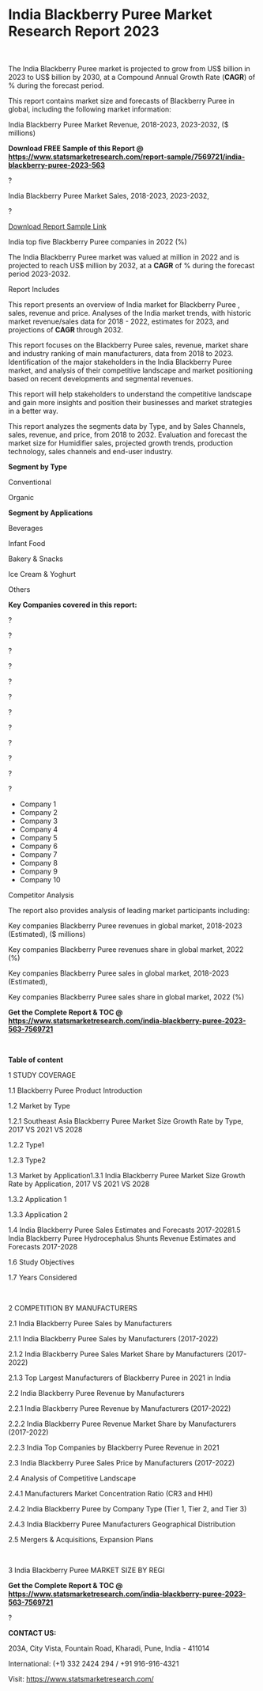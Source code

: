 <h1>India Blackberry Puree Market Research Report 2023</h1><br/><p>The India Blackberry Puree market is projected to grow from US$ billion in 2023 to US$ billion by 2030, at a Compound Annual Growth Rate (<strong>CAGR</strong>) of % during the forecast period.</p>
 
 
 
 <p>This report contains market size and forecasts of Blackberry Puree in global, including the following market information:</p>
 
 
 
 <p>India Blackberry Puree Market Revenue, 2018-2023, 2023-2032, ($ millions)</p>
 
 
 
 <div><b>Download FREE Sample of this Report @ <a href="https://www.statsmarketresearch.com/download-free-sample/7569721/india-blackberry-puree-2023-563">https://www.statsmarketresearch.com/report-sample/7569721/india-blackberry-puree-2023-563</a></b></div>
 
 
 
 <p>? </p>
 
 
 
 <p>India Blackberry Puree Market Sales, 2018-2023, 2023-2032,</p>
 
 
 
 <p>? </p>
 
 
 
 <p><a href="https://www.statsmarketresearch.com/download-free-sample/7569721/india-blackberry-puree-2023-563">Download Report Sample Link</a></p>
 
 
 
 <p>India top five Blackberry Puree companies in 2022 (%)</p>
 
 
 
 <p>The India Blackberry Puree market was valued at million in 2022 and is projected to reach US$ million by 2032, at a <strong>CAGR</strong> of % during the forecast period 2023-2032.</p>
 
 
 
 <p>Report Includes</p>
 
 
 
 <p>This report presents an overview of India market for Blackberry Puree , sales, revenue and price. Analyses of the India market trends, with historic market revenue/sales data for 2018 - 2022, estimates for 2023, and projections of <strong>CAGR</strong> through 2032.</p>
 
 
 
 <p>This report focuses on the Blackberry Puree sales, revenue, market share and industry ranking of main manufacturers, data from 2018 to 2023. Identification of the major stakeholders in the India Blackberry Puree market, and analysis of their competitive landscape and market positioning based on recent developments and segmental revenues.</p>
 
 
 
 <p>This report will help stakeholders to understand the competitive landscape and gain more insights and position their businesses and market strategies in a better way.</p>
 
 
 
 <p>This report analyzes the segments data by Type, and by Sales Channels, sales, revenue, and price, from 2018 to 2032. Evaluation and forecast the market size for Humidifier sales, projected growth trends, production technology, sales channels and end-user industry.</p>
 
 
 
 <p><strong>Segment by Type</strong></p>
 
 
 
 <p>Conventional</p>
 
 
 
 <p>Organic</p>
 
 
 
 <p><strong>Segment <strong><strong>by Applications</strong></strong></strong></p>
 
 
 
 <p>Beverages</p>
 
 
 
 <p>Infant Food</p>
 
 
 
 <p>Bakery & Snacks</p>
 
 
 
 <p>Ice Cream & Yoghurt</p>
 
 
 
 <p>Others</p>
 
 
 
 <p><strong>Key Companies covered in this report:</strong></p>
 
 
 
 <p>? </p>
 
 
 
 <p>? </p>
 
 
 
 <p>? </p>
 
 
 
 <p>? </p>
 
 
 
 <p>? </p>
 
 
 
 <p>? </p>
 
 
 
 <p>? </p>
 
 
 
 <p>? </p>
 
 
 
 <p>? </p>
 
 
 
 <p>? </p>
 
 
 
 <p>? </p>
 
 
 
 <p>? </p>
 
 
 
 <ul>
 
 <li>Company 1</li>
 
 <li>Company 2</li>
 
 <li>Company 3</li>
 
 <li>Company 4</li>
 
 <li>Company 5</li>
 
 <li>Company 6</li>
 
 <li>Company 7</li>
 
 <li>Company 8</li>
 
 <li>Company 9</li>
 
 <li>Company 10</li>
 
 </ul>
 
 
 
 <p>Competitor Analysis</p>
 
 
 
 <p>The report also provides analysis of leading market participants including:</p>
 
 
 
 <p>Key companies Blackberry Puree revenues in global market, 2018-2023 (Estimated), ($ millions)</p>
 
 
 
 <p>Key companies Blackberry Puree revenues share in global market, 2022 (%)</p>
 
 
 
 <p>Key companies Blackberry Puree sales in global market, 2018-2023 (Estimated),</p>
 
 
 
 <p>Key companies Blackberry Puree sales share in global market, 2022 (%)</p>
 
 
 
 <div><b>Get the Complete Report & TOC @ <a href="https://www.statsmarketresearch.com/india-blackberry-puree-2023-563-7569721">https://www.statsmarketresearch.com/india-blackberry-puree-2023-563-7569721</a></b></div>
 
 
 
 <p><br />
 
 <b>Table of content</b></p>
 
 
 
 <p>1 STUDY COVERAGE<br />
 
 1.1 Blackberry Puree Product Introduction<br />
 
 1.2 Market by Type<br />
 
 1.2.1 Southeast Asia Blackberry Puree Market Size Growth Rate by Type, 2017 VS 2021 VS 2028<br />
 
 1.2.2 Type1<br />
 
 1.2.3 Type2<br />
 
 1.3 Market by Application1.3.1 India Blackberry Puree Market Size Growth Rate by Application, 2017 VS 2021 VS 2028<br />
 
 1.3.2 Application 1<br />
 
 1.3.3 Application 2<br />
 
 1.4 India Blackberry Puree Sales Estimates and Forecasts 2017-20281.5 India Blackberry Puree Hydrocephalus Shunts Revenue Estimates and Forecasts 2017-2028<br />
 
 1.6 Study Objectives<br />
 
 1.7 Years Considered<br />
 
 <br />
 
 2 COMPETITION BY MANUFACTURERS<br />
 
 2.1 India Blackberry Puree Sales by Manufacturers<br />
 
 2.1.1 India Blackberry Puree Sales by Manufacturers (2017-2022)<br />
 
 2.1.2 India Blackberry Puree Sales Market Share by Manufacturers (2017-2022)<br />
 
 2.1.3 Top Largest Manufacturers of Blackberry Puree in 2021 in India<br />
 
 2.2 India Blackberry Puree Revenue by Manufacturers<br />
 
 2.2.1 India Blackberry Puree Revenue by Manufacturers (2017-2022)<br />
 
 2.2.2 India Blackberry Puree Revenue Market Share by Manufacturers (2017-2022)<br />
 
 2.2.3 India Top Companies by Blackberry Puree Revenue in 2021<br />
 
 2.3 India Blackberry Puree Sales Price by Manufacturers (2017-2022)<br />
 
 2.4 Analysis of Competitive Landscape<br />
 
 2.4.1 Manufacturers Market Concentration Ratio (CR3 and HHI)<br />
 
 2.4.2 India Blackberry Puree by Company Type (Tier 1, Tier 2, and Tier 3)<br />
 
 2.4.3 India Blackberry Puree Manufacturers Geographical Distribution<br />
 
 2.5 Mergers & Acquisitions, Expansion Plans<br />
 
 <br />
 
 3 India Blackberry Puree MARKET SIZE BY REGI</p>
 
 
 
 <div><b>Get the Complete Report & TOC @ <a href="https://www.statsmarketresearch.com/india-blackberry-puree-2023-563-7569721">https://www.statsmarketresearch.com/india-blackberry-puree-2023-563-7569721</a></b></div>
 
 
 
 <p>? </p>
 
 
 
 <p><b>CONTACT US:</b><br />
 
 203A, City Vista, Fountain Road, Kharadi, Pune, India - 411014<br />
 
 International: (+1) 332 2424 294 / +91 916-916-4321<br />
 
 Visit: <a href="https://www.statsmarketresearch.com/">https://www.statsmarketresearch.com/</a></p>